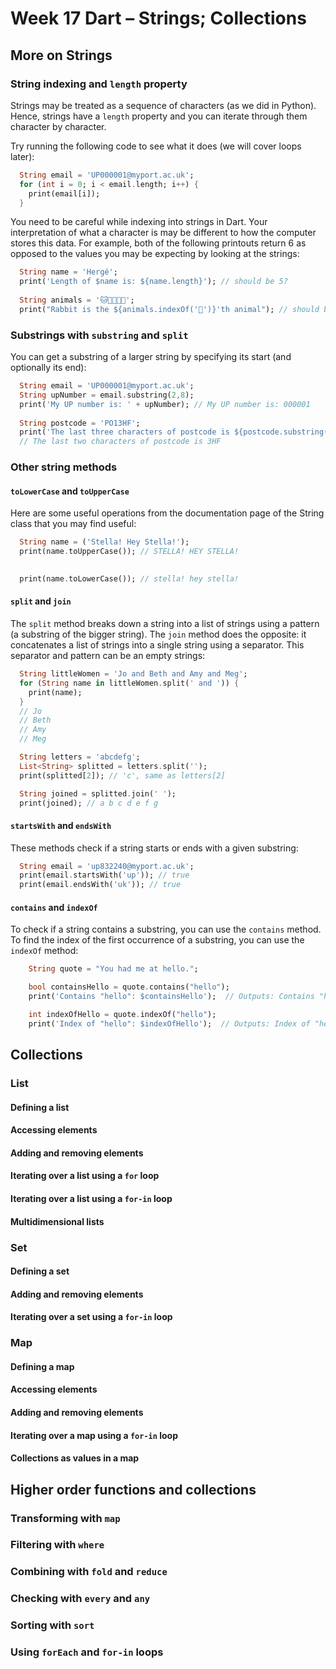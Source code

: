 # Week 17 Dart – Strings; Collections

## More on Strings

### String indexing and `length` property

Strings may be treated as a sequence of characters (as we did in Python).
Hence, strings have a `length` property and you can iterate through them character by character.

Try running the following code to see what it does (we will cover loops later):
```dart
  String email = 'UP000001@myport.ac.uk';
  for (int i = 0; i < email.length; i++) {
    print(email[i]);
  }
```

You need to be careful while indexing into strings in Dart.
Your interpretation of what a character is may be different to how the computer stores this data.
For example, both of the following printouts return 6 as opposed to the values you may be expecting by looking at the strings:
```dart
  String name = 'Hergé';
  print('Length of $name is: ${name.length}'); // should be 5?
 
  String animals = '🐱🐶🐸🐰🐹';
  print("Rabbit is the ${animals.indexOf('🐰')}'th animal"); // should be 4?
```

### Substrings with `substring` and `split`

You can get a substring of a larger string by specifying its start (and optionally its end):
```dart
  String email = 'UP000001@myport.ac.uk';
  String upNumber = email.substring(2,8);
  print('My UP number is: ' + upNumber); // My UP number is: 000001
 
  String postcode = 'PO13HF';
  print('The last three characters of postcode is ${postcode.substring(4)}');
  // The last two characters of postcode is 3HF
```

### Other string methods

#### `toLowerCase` and `toUpperCase`

Here are some useful operations from the documentation page of the String class that you may find useful:
```dart
  String name = ('Stella! Hey Stella!');
  print(name.toUpperCase()); // STELLA! HEY STELLA!
 

  print(name.toLowerCase()); // stella! hey stella!
```

#### `split` and `join`

The `split` method breaks down a string into a list of strings using a pattern (a substring of the bigger string).
The `join` method does the opposite: it concatenates a list of strings into a single string using a separator.
This separator and pattern can be an empty strings:
```dart
  String littleWomen = 'Jo and Beth and Amy and Meg';
  for (String name in littleWomen.split(' and ')) {
    print(name);
  }
  // Jo
  // Beth
  // Amy
  // Meg

  String letters = 'abcdefg';
  List<String> splitted = letters.split('');
  print(splitted[2]); // 'c', same as letters[2]

  String joined = splitted.join(' ');
  print(joined); // a b c d e f g
```

#### `startsWith` and `endsWith`

These methods check if a string starts or ends with a given substring:
```dart
  String email = 'up832240@myport.ac.uk';
  print(email.startsWith('up')); // true
  print(email.endsWith('uk')); // true
```

#### `contains` and `indexOf`

To check if a string contains a substring, you can use the `contains` method.
To find the index of the first occurrence of a substring, you can use the `indexOf` method:
```dart
    String quote = "You had me at hello.";

    bool containsHello = quote.contains("hello");
    print('Contains "hello": $containsHello');  // Outputs: Contains "hello": true

    int indexOfHello = quote.indexOf("hello");
    print('Index of "hello": $indexOfHello');  // Outputs: Index of "hello": 14
```

## Collections

### List

#### Defining a list

#### Accessing elements

#### Adding and removing elements

#### Iterating over a list using a `for` loop

#### Iterating over a list using a `for-in` loop

#### Multidimensional lists

### Set

#### Defining a set

#### Adding and removing elements

#### Iterating over a set using a `for-in` loop

### Map

#### Defining a map

#### Accessing elements

#### Adding and removing elements

#### Iterating over a map using a `for-in` loop

#### Collections as values in a map

## Higher order functions and collections

### Transforming with `map`

### Filtering with `where`

### Combining with `fold` and `reduce`

### Checking with `every` and `any`

### Sorting with `sort`

### Using `forEach` and `for-in` loops